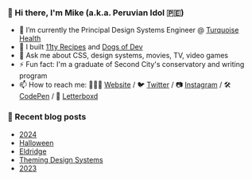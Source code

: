 ### 👋 Hi there, I'm Mike (a.k.a. Peruvian Idol 🇵🇪)

- 🔭 I’m currently the Principal Design Systems Engineer @ [Turquoise Health](https://turquoise.health/)
- 🔨 I built [11ty Recipes](https://11ty.recipes) and [Dogs of Dev](https://dogsof.dev)
- 💬 Ask me about CSS, design systems, movies, TV, video games
- ⚡ Fun fact: I'm a graduate of Second City's conservatory and writing program
- 📫 How to reach me: 👨🏻‍💻 [Website](https://mikeaparicio.com) / 🐦 [Twitter](https://twitter.com/peruvianidol) / 📷 [Instagram](https://instagram.com/peruvianidol) / 🛠 [CodePen](https://codepen.io/peruvianidol) / 🍿 [Letterboxd](https://letterboxd.com/peruvianidol)

### 🚨 Recent blog posts
<!-- BLOG-POST-LIST:START -->
- [2024](https://mikeaparicio.com/posts/2025-01-05-2024/)
- [Halloween](https://mikeaparicio.com/posts/2024-10-31-halloween/)
- [Eldridge](https://mikeaparicio.com/posts/2024-05-07-eldridge/)
- [Theming Design Systems](https://mikeaparicio.com/posts/2024-04-03-theming-design-systems/)
- [2023](https://mikeaparicio.com/posts/2024-01-01-2023/)
<!-- BLOG-POST-LIST:END -->
